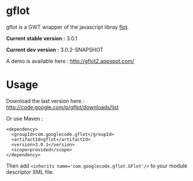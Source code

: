 gflot
=====
gflot is a GWT wrapper of the javascript libray [flot](http://www.flotcharts.org/).

**Current stable version :** 3.0.1

**Current dev version :** 3.0.2-SNAPSHOT

A demo is available here : http://gflot2.appspot.com/

Usage
=====
Download the last version here : http://code.google.com/p/gflot/downloads/list

Or use Maven :

    <dependency>
      <groupId>com.googlecode.gflot</groupId>
      <artifactId>gflot</artifactId>
      <version>3.0.1</version>
      <scope>provided</scope>
    </dependency>

Then add `<inherits name='com.googlecode.gflot.GFlot'/>` to your module descriptor XML file.
